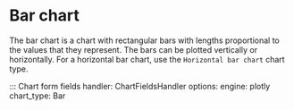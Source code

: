# Bar chart 

The bar chart is a chart with rectangular bars with lengths proportional to the values that they represent. The bars can be plotted vertically or horizontally. For a horizontal bar chart, use the `Horizontal bar chart` chart type.

::: Chart form fields
    handler: ChartFieldsHandler
    options:
      engine: plotly
      chart_type: Bar
